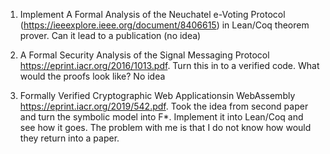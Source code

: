 1. Implement  A Formal Analysis of the Neuchatel e-Voting Protocol  (https://ieeexplore.ieee.org/document/8406615)
   in Lean/Coq theorem prover. Can it lead to a publication (no idea)

2. A Formal Security Analysis of the Signal Messaging Protocol https://eprint.iacr.org/2016/1013.pdf. Turn this in 
   to a verified code. What would the proofs look like? No idea

3. Formally Verified Cryptographic Web Applicationsin WebAssembly https://eprint.iacr.org/2019/542.pdf. Took the idea 
  from second paper and turn the symbolic model into F*. Implement it into Lean/Coq and see how it goes. 
  The problem with me is that I do not know how would they return into a paper.  
